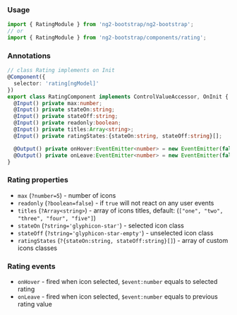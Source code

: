 ### Usage
```typescript
import { RatingModule } from 'ng2-bootstrap/ng2-bootstrap';
// or
import { RatingModule } from 'ng2-bootstrap/components/rating';
```

### Annotations
```typescript
// class Rating implements on Init
@Component({
  selector: 'rating[ngModel]'
})
export class RatingComponent implements ControlValueAccessor, OnInit {
  @Input() private max:number;
  @Input() private stateOn:string;
  @Input() private stateOff:string;
  @Input() private readonly:boolean;
  @Input() private titles:Array<string>;
  @Input() private ratingStates:{stateOn:string, stateOff:string}[];

  @Output() private onHover:EventEmitter<number> = new EventEmitter(false);
  @Output() private onLeave:EventEmitter<number> = new EventEmitter(false);
}
```

### Rating properties
  - `max` (`?number=5`) - number of icons
  - `readonly` (`?boolean=false`) - if `true` will not react on any user events
  - `titles` (`?Array<string>`) - array of icons titles, default: (`["one", "two", "three", "four", "five"]`)
  - `stateOn` (`?string='glyphicon-star'`) - selected icon class
  - `stateOff` (`?string='glyphicon-star-empty'`) - unselected icon class
  - `ratingStates` (`?{stateOn:string, stateOff:string}[]`) - array of custom icons classes

### Rating events
  - `onHover` - fired when icon selected, `$event:number` equals to selected rating
  - `onLeave` - fired when icon selected, `$event:number` equals to previous rating value
